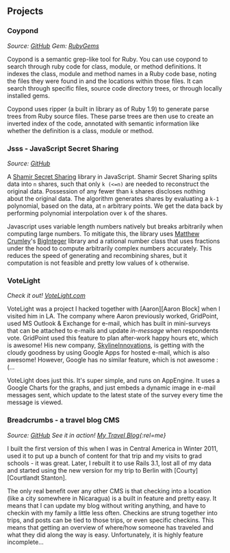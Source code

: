 ## Projects

### Coypond
_Source: [GitHub](http://github.com/alevy/coypond)_
_Gem: [RubyGems](https://rubygems.org/gems/coypond)_

Coypond is a semantic grep-like tool for Ruby. You can use coypond to search through ruby code for class, module, or method definitions. It indexes the class, module and method names in a Ruby code base, noting the files they were found in and the locations within those files. It can search through specific files, source code directory trees, or through locally installed gems.

Coypond uses ripper (a built in library as of Ruby 1.9) to generate parse trees from Ruby source files. These parse trees are then use to create an inverted index of the code, annotated with semantic information like whether the definition is a class, module or method.

### Jsss - JavaScript Secret Sharing
_Source: [GitHub](http://github.com/alevy/jsss)_

A [Shamir Secret Sharing](http://en.wikipedia.org/wiki/Shamir's_Secret_Sharing) library in JavaScript. Shamir Secret Sharing splits data into `n` shares, such that only `k (<=n)` are needed to reconstruct the original data. Possession of any fewer than `k` shares discloses nothing about the original data. The algorithm generates shares by evaluating a `k-1` polynomial, based on the data, at `n` arbitrary points. We get the data back by performing polynomial interpolation over `k` of the shares.

Javascript uses variable length numbers natively but breaks arbitrarily when computing large numbers. To mitigate this, the library uses [Matthew Crumley](http://silentmatt.com/)'s [BigInteger](http://github.com/silentmatt/javascript-biginteger) library and a rational number class that uses fractions under the hood to compute arbitrarily complex numbers accurately. This reduces the speed of generating and recombining shares, but it computation is not feasible and pretty low values of `k` otherwise.

### VoteLight

_Check it out! [VoteLight.com](http://votelight.com)_

VoteLight was a project I hacked together with [Aaron][Aaron Block] when I visited him in LA. The company where Aaron previously worked, GridPoint, used MS Outlook & Exchange for e-mail, which has built in mini-surveys that can be attached to e-mails and update _in-message_ when respondents vote. GridPoint used this feature to plan after-work happy hours etc, which is awesome! His new company, [SkylineInnovations](http://www.skylineinnovations.com), is getting with the cloudy goodness by using Google Apps for hosted e-mail, which is also awesome! However, Google has no similar feature, which is not awesome :(...

VoteLight does just this. It's super simple, and runs on AppEngine. It uses a Google Charts for the graphs, and just embeds a dynamic image in e-mail messages sent, which update to the latest state of the survey every time the message is viewed.

### Breadcrumbs - a travel blog CMS

_Source: [GitHub](http://github.com/alevy/breadcrumbs)_
_See it in action! [My Travel Blog](http://travel.amitlevy.com){:rel=me}_

I built the first version of this when I was in Central America in Winter 2011, used it to put up a bunch of content for that trip and my visits to grad schools - it was great. Later, I rebuilt it to use Rails 3.1, lost all of my data and started using the new version for my trip to Berlin with [Courty][Courtlandt Stanton].

The only real benefit over any other CMS is that checking into a location (like a city somewhere in Nicaragua) is a built in feature and pretty easy. It means that I can update my blog without writing anything, and have to checkin with my family a little less often. Checkins are strung together into trips, and posts can be tied to those trips, or even specific checkins. This means that getting an overview of where/how someone has traveled and what they did along the way is easy. Unfortunately, it is highly feature incomplete...